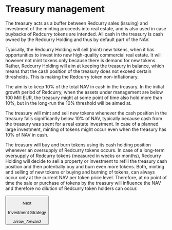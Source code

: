 # Treasury management
The treasury acts as a buffer between Redcurry sales (issuing) and investment of the minting proceeds into real estate, and is also used in case buybacks of Redcurry tokens are intended. All cash in the treasury is cash owned by the Redcurry Holding and thus by default part of the NAV.

Typically, the Redcurry Holding will sell (mint) new tokens, when it has opportunities to invest into new high-quality commercial real estate. It will however not mint tokens only because there is demand for new tokens. Rather, Redcurry Holding will aim at keeping the treasury in balance, which means that the cash position of the treasury does not exceed certain thresholds. This is making the Redcurry token non-inflationary.

The aim is to keep 10% of the total NAV in cash in the treasury. In the initial growth period of Redcurry, when the assets under management are below 100 Mill EUR, the treasury might at some point of time also hold more than 10%, but in the long-run the 10% threshold will be aimed at. 

The treasury will mint and sell new tokens whenever the cash position in the treasury falls significantly below 10% of NAV, typically because cash from the treasury was spent for a real estate investment. In case of a planned large investment, minting of tokens might occur even when the treasury has 10% of NAV in cash.

The treasury will buy and burn tokens using its cash holding position whenever an oversupply of Redcurry tokens occurs. In case of a long-term oversupply of Redcurry tokens (measured in weeks or months), Redcurry Holding will decide to sell a property or investment to refill the treasury cash position and then potentially buy and burn even more tokens. 
Both, minting and selling of new tokens or buying and burning of tokens, can always occur only at the current NAV per token price level. Therefore, at no point of time the sale or purchase of tokens by the treasury will influence the NAV and therefore no dilution of Redcurry token holders can occur. 

<a href="/#/asset/treasury/strategy">
    <button class="nextButton" >
        <div class="copy">
            <p class="title">Next</p>
            <p class="value">Investment Strategy</p>
        </div>
        <div class="icon"><i class="material-icons">arrow_forward</i></div>
    </button>
</a>

<!-- [Next: Real Estate Valuation](/asset/treasury/valuation.md) -->